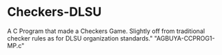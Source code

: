 # Checkers-DLSU
A C Program that made a Checkers Game. Slightly off from traditional checker rules as for DLSU organization standards."
"AGBUYA-CCPROG1-MP.c"
